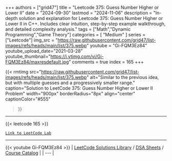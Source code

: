 
+++
authors = ["grid47"]
title = "Leetcode 375: Guess Number Higher or Lower II"
date = "2024-09-30"
lastmod = "2024-11-06"
description = "In-depth solution and explanation for Leetcode 375: Guess Number Higher or Lower II in C++. Includes clear intuition, step-by-step example walkthrough, and detailed complexity analysis."
tags = ["Math","Dynamic Programming","Game Theory"]
categories = [
    "Medium"
]
series = ["Leetcode"]
img_src = "https://raw.githubusercontent.com/grid47/list-images/refs/heads/main/list/375.webp"
youtube = "Gi-FQM3Ez84"
youtube_upload_date="2021-03-28"
youtube_thumbnail="https://i.ytimg.com/vi/Gi-FQM3Ez84/maxresdefault.jpg"
comments = true
index = 165
+++


{{< rmtimg 
    src="https://raw.githubusercontent.com/grid47/list-images/refs/heads/main/list/375.webp" 
    alt="Similar to the previous idea, but with multiple guesses and a progressively smaller range."
    caption="Solution to LeetCode 375: Guess Number Higher or Lower II Problem"
    width="900px"
    borderRadius="8px"
    align="center" 
    captionColor="#555"
>}}
---
{{< leetcode 165 >}}

[`Link to LeetCode Lab`](https://leetcode.com/problems/guess-number-higher-or-lower-ii/description/)

---
{{< youtube Gi-FQM3Ez84 >}}
| [LeetCode Solutions Library](https://grid47.xyz/leetcode/) / [DSA Sheets](https://grid47.xyz/sheets/) / [Course Catalog](https://grid47.xyz/courses/) |
| --- |

